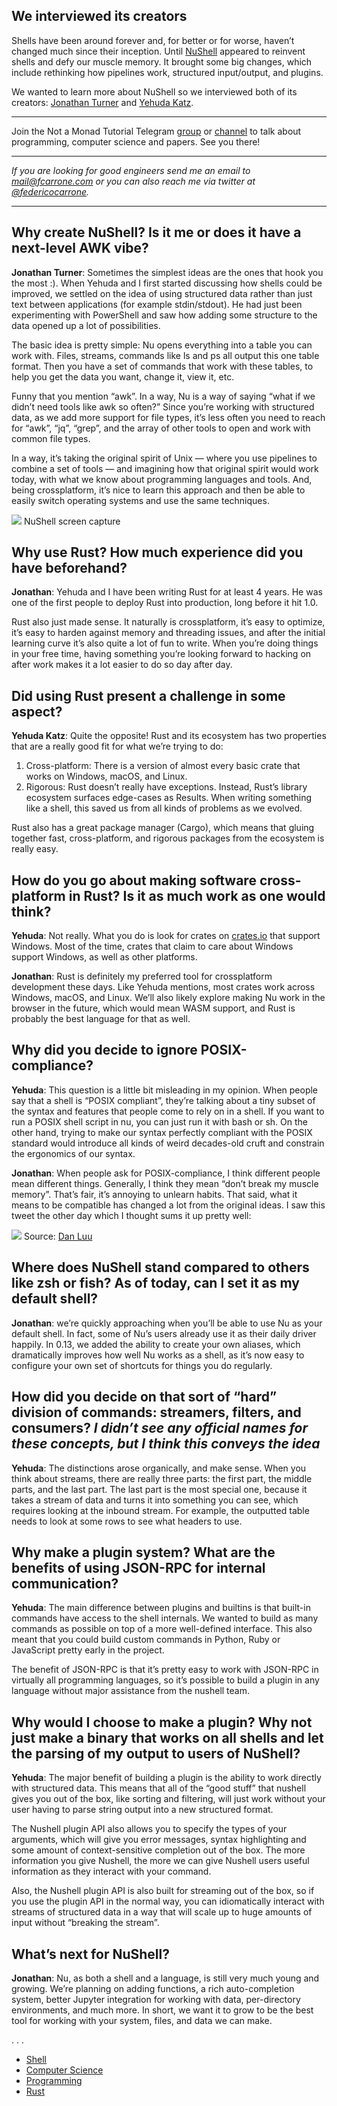 ## We interviewed its creators

Shells have been around forever and, for better or for worse, haven’t changed much since their inception. Until [NuShell](https://www.nushell.sh/) appeared to reinvent shells and defy our muscle memory. It brought some big changes, which include rethinking how pipelines work, structured input/output, and plugins.

We wanted to learn more about NuShell so we interviewed both of its creators: [Jonathan Turner](https://twitter.com/jntrnr) and [Yehuda Katz](https://twitter.com/wycats).

----------

Join the Not a Monad Tutorial Telegram [group](https://t.me/notamonadtutorial) or [channel](https://t.me/channel_notamonadtutorial) to talk about programming, computer science and papers. See you there!

----------

_If you are looking for good engineers send me an email to mail@fcarrone.com or you can also reach me via twitter at_ [_@federicocarrone_](https://twitter.com/federicocarrone)_._

----------

## **Why create NuShell? Is it me or does it have a next-level AWK vibe?**

**Jonathan Turner**: Sometimes the simplest ideas are the ones that hook you the most :). When Yehuda and I first started discussing how shells could be improved, we settled on the idea of using structured data rather than just text between applications (for example stdin/stdout). He had just been experimenting with PowerShell and saw how adding some structure to the data opened up a lot of possibilities.

The basic idea is pretty simple: Nu opens everything into a table you can work with. Files, streams, commands like ls and ps all output this one table format. Then you have a set of commands that work with these tables, to help you get the data you want, change it, view it, etc.

Funny that you mention “awk”. In a way, Nu is a way of saying “what if we didn’t need tools like awk so often?” Since you’re working with structured data, as we add more support for file types, it’s less often you need to reach for “awk”, “jq”, “grep”, and the array of other tools to open and work with common file types.

In a way, it’s taking the original spirit of Unix — where you use pipelines to combine a set of tools — and imagining how that original spirit would work today, with what we know about programming languages and tools. And, being crossplatform, it’s nice to learn this approach and then be able to easily switch operating systems and use the same techniques.

![](https://miro.medium.com/max/560/1*u77ccTVL0VJ7Cw2xT_7puA.png?q=20)
NuShell screen capture

## **Why use Rust? How much experience did you have beforehand?**

**Jonathan**: Yehuda and I have been writing Rust for at least 4 years. He was one of the first people to deploy Rust into production, long before it hit 1.0.

Rust also just made sense. It naturally is crossplatform, it’s easy to optimize, it’s easy to harden against memory and threading issues, and after the initial learning curve it’s also quite a lot of fun to write. When you’re doing things in your free time, having something you’re looking forward to hacking on after work makes it a lot easier to do so day after day.

## **Did using Rust present a challenge in some aspect?**

**Yehuda Katz**: Quite the opposite! Rust and its ecosystem has two properties that are a really good fit for what we’re trying to do:

1.  Cross-platform: There is a version of almost every basic crate that works on Windows, macOS, and Linux.
2.  Rigorous: Rust doesn’t really have exceptions. Instead, Rust’s library ecosystem surfaces edge-cases as Results. When writing something like a shell, this saved us from all kinds of problems as we evolved.

Rust also has a great package manager (Cargo), which means that gluing together fast, cross-platform, and rigorous packages from the ecosystem is really easy.

## **How do you go about making software cross-platform in Rust? Is it as much work as one would think?**

**Yehuda**: Not really. What you do is look for crates on [crates.io](https://crates.io/) that support Windows. Most of the time, crates that claim to care about Windows support Windows, as well as other platforms.

**Jonathan**: Rust is definitely my preferred tool for crossplatform development these days. Like Yehuda mentions, most crates work across Windows, macOS, and Linux. We’ll also likely explore making Nu work in the browser in the future, which would mean WASM support, and Rust is probably the best language for that as well.

## **Why did you decide to ignore POSIX-compliance?**

**Yehuda**: This question is a little bit misleading in my opinion. When people say that a shell is “POSIX compliant”, they’re talking about a tiny subset of the syntax and features that people come to rely on in a shell. If you want to run a POSIX shell script in nu, you can just run it with bash or sh. On the other hand, trying to make our syntax perfectly compliant with the POSIX standard would introduce all kinds of weird decades-old cruft and constrain the ergonomics of our syntax.

**Jonathan**: When people ask for POSIX-compliance, I think different people mean different things. Generally, I think they mean “don’t break my muscle memory”. That’s fair, it’s annoying to unlearn habits. That said, what it means to be compatible has changed a lot from the original ideas. I saw this tweet the other day which I thought sums it up pretty well:

![](https://miro.medium.com/max/267/1*gQH1jV4nzbs_WurExrLnEw.png)
Source: [Dan Luu](https://twitter.com/danluu/status/1234814736144797697)

## **Where does NuShell stand compared to others like zsh or fish? As of today, can I set it as my default shell?**

**Jonathan**: we’re quickly approaching when you’ll be able to use Nu as your default shell. In fact, some of Nu’s users already use it as their daily driver happily. In 0.13, we added the ability to create your own aliases, which dramatically improves how well Nu works as a shell, as it’s now easy to configure your own set of shortcuts for things you do regularly.

## **How did you decide on that sort of “hard” division of commands: streamers, filters, and consumers? _I didn’t see any official names for these concepts, but I think this conveys the idea_**

**Yehuda**: The distinctions arose organically, and make sense. When you think about streams, there are really three parts: the first part, the middle parts, and the last part. The last part is the most special one, because it takes a stream of data and turns it into something you can see, which requires looking at the inbound stream. For example, the outputted table needs to look at some rows to see what headers to use.

## **Why make a plugin system? What are the benefits of using JSON-RPC for internal communication?**

**Yehuda**: The main difference between plugins and builtins is that built-in commands have access to the shell internals. We wanted to build as many commands as possible on top of a more well-defined interface. This also meant that you could build custom commands in Python, Ruby or JavaScript pretty early in the project.

The benefit of JSON-RPC is that it’s pretty easy to work with JSON-RPC in virtually all programming languages, so it’s possible to build a plugin in any language without major assistance from the nushell team.

## **Why would I choose to make a plugin? Why not just make a binary that works on all shells and let the parsing of my output to users of NuShell?**

**Yehuda**: The major benefit of building a plugin is the ability to work directly with structured data. This means that all of the “good stuff” that nushell gives you out of the box, like sorting and filtering, will just work without your user having to parse string output into a new structured format.

The Nushell plugin API also allows you to specify the types of your arguments, which will give you error messages, syntax highlighting and some amount of context-sensitive completion out of the box. The more information you give Nushell, the more we can give Nushell users useful information as they interact with your command.

Also, the Nushell plugin API is also built for streaming out of the box, so if you use the plugin API in the normal way, you can idiomatically interact with streams of structured data in a way that will scale up to huge amounts of input without “breaking the stream”.

## **What’s next for NuShell?**

**Jonathan**: Nu, as both a shell and a language, is still very much young and growing. We’re planning on adding functions, a rich auto-completion system, better Jupyter integration for working with data, per-directory environments, and much more. In short, we want it to grow to be the best tool for working with your system, files, and data we can make.


   . . .
-   [Shell](https://notamonadtutorial.com/tagged/shell)
-   [Computer Science](https://notamonadtutorial.com/tagged/computer-science)
-   [Programming](https://notamonadtutorial.com/tagged/programming)
-   [Rust](https://notamonadtutorial.com/tagged/rust)

